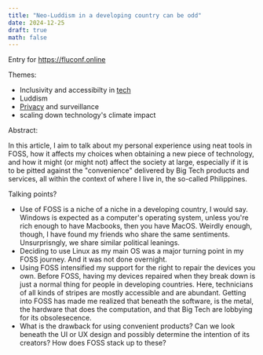 ```yaml
---
title: "Neo-Luddism in a developing country can be odd"
date: 2024-12-25
draft: true
math: false
---
```


Entry for https://fluconf.online

Themes:
- Inclusivity and accessibilty in [tech](/technology)
- Luddism
- [Privacy](/privacy) and surveillance
- scaling down technology's climate impact

Abstract:

In this article, I aim to talk about my personal experience using neat
tools in FOSS, how it affects my choices when obtaining a new piece of
technology, and how it might (or might not) affect the society at large,
especially if it is to be pitted against the "convenience" delivered by
Big Tech products and services, all within the context of where I live
in, the so-called Philippines.

Talking points?
- Use of FOSS is a niche of a niche in a developing country, I would
  say. Windows is expected as a computer's operating system, unless
  you're rich enough to have Macbooks, then you have MacOS. Weirdly enough, though, I have found my friends who share the
  same sentiments. Unsurprisngly, we share similar political leanings.
- Deciding to use Linux as my main OS was a major turning point in my
  FOSS journey. And it was not done overnight.
- Using FOSS intensified my support for the right to repair the devices
  you own. Before FOSS, having my devices repaired when they break down
  is just a normal thing for people in developing countries. Here,
  technicians of all kinds of stripes are mostly accessible and are abundant. Getting into FOSS has made me realized that beneath the software, is the metal, the hardware that does the computation, and that Big Tech are lobbying for its obsolesecence.
- What is the drawback for using convenient products? Can we look
  beneath the UI or UX design and possibly determine the intention of
  its creators? How does FOSS stack up to these?
